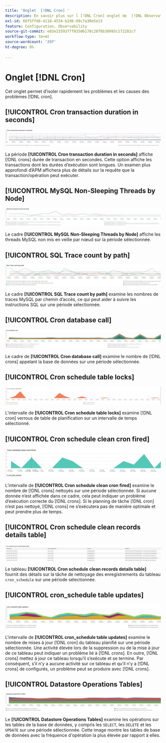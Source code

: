 ```yaml
---
title: 'Onglet  [!DNL Cron] '
description: En savoir plus sur l [!DNL Cron] onglet de  [!DNL Observation for Adobe Commerce].
exl-id: 66f5ffd6-4118-4534-b2d6-09c7a30e5e13
feature: Configuration, Observability
source-git-commit: e83e2359377f03506178c28f8b30993c172282c7
workflow-type: tm+mt
source-wordcount: '297'
ht-degree: 0%

---
```


# Onglet [!DNL Cron]

Cet onglet permet d’isoler rapidement les problèmes et les causes des problèmes [!DNL cron].

## [!UICONTROL Cron transaction duration in seconds]

![Durée de la transaction Cron en secondes](../../assets/tools/observation-for-adobe-commerce/cron-tab-1.jpg)

La période **[!UICONTROL Cron transaction duration in seconds]** affiche [!DNL crons] durée de transaction en secondes. Cette option affiche les transactions dont les durées d’exécution sont longues. Un examen plus approfondi d’APM affichera plus de détails sur la requête que la transaction/opération peut exécuter.

## [!UICONTROL MySQL Non-Sleeping Threads by Node]

![MySQL Non Sleeping Threads par nœud](../../assets/tools/observation-for-adobe-commerce/cron-tab-2.jpg)

Le cadre **[!UICONTROL MySQL Non-Sleeping Threads by Node]** affiche les threads MySQL non mis en veille par nœud sur la période sélectionnée.

## [!UICONTROL SQL Trace count by path]

![Nombre de traces SQL par chemin](../../assets/tools/observation-for-adobe-commerce/cron-tab-3.jpg)

Le cadre **[!UICONTROL SQL Trace count by path]** examine les nombres de traces MySQL par chemin d’accès, ce qui peut aider à suivre les instructions SQL sur une période sélectionnée.

## [!UICONTROL Cron database call]

![Appel de base de données Cron](../../assets/tools/observation-for-adobe-commerce/cron-tab-4.jpg)

Le cadre de **[!UICONTROL Cron database call]** examine le nombre de [!DNL crons] appelant la base de données sur une période sélectionnée.

## [!UICONTROL Cron schedule table locks]

![Verrous de table de planification cron](../../assets/tools/observation-for-adobe-commerce/cron-tab-5.jpg)

L’intervalle de **[!UICONTROL Cron schedule table locks]** examine [!DNL cron] verrous de table de planification sur un intervalle de temps sélectionné.

## [!UICONTROL Cron schedule clean cron fired]

![Verrous de table de planification cron](../../assets/tools/observation-for-adobe-commerce/cron-tab-6.jpg)

L’intervalle de **[!UICONTROL Cron schedule clean cron fired]** examine le nombre de [!DNL crons] nettoyés sur une période sélectionnée. Si aucune donnée n’est affichée dans ce cadre, cela peut indiquer un problème d’exécution correcte du [!DNL crons]. Si le planning de tâche [!DNL cron] n’est pas nettoyé, [!DNL crons] ne s’exécutera pas de manière optimale et peut prendre plus de temps.

## [!UICONTROL Cron schedule clean records details table]

![Tableau des détails des enregistrements nettoyés planifiés par Cron](../../assets/tools/observation-for-adobe-commerce/cron-tab-7.jpg)

Le tableau **[!UICONTROL Cron schedule clean records details table]** fournit des détails sur la tâche de nettoyage des enregistrements du tableau `cron_schedule` sur une période sélectionnée.

## [!UICONTROL cron_schedule table updates]

![mises à jour de la table cron_schedule](../../assets/tools/observation-for-adobe-commerce/cron-tab-8.jpg)

L&#39;intervalle de **[!UICONTROL cron_schedule table updates]** examine le nombre de mises à jour [!DNL cron] du tableau planifié sur une période sélectionnée. Une activité élevée lors de la suppression ou de la mise à jour de ce tableau peut indiquer un problème lié à [!DNL crons]. En outre, [!DNL crons] mettez à jour ce tableau lorsqu’il s’exécute et se termine. Par conséquent, s’il n’y a aucune activité sur ce tableau et qu’il n’y a [!DNL crons] de configurés, un problème peut se produire avec [!DNL crons].

## [!UICONTROL Datastore Operations Tables]

![Tables d’opérations du magasin de données](../../assets/tools/observation-for-adobe-commerce/cron-tab-9.jpg)

Le **[!UICONTROL Datastore Operations Tables]** examine les opérations sur les tables de la base de données, y compris les `SELECT`, les `DELETE` et les `UPDATE` sur une période sélectionnée. Cette image montre les tables de base de données avec la fréquence d&#39;opération la plus élevée par rapport à elles.
